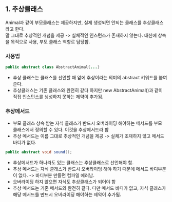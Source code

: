 ## 1. 추상클래스
Animal과 같이 부모클래스는 제공하지만, 실제 생성되면 안되는 클래스를 추상클래스라고 한다.<br>
말 그대로 추상적인 개념을 제공 -> 실체적인 인스턴스가 존재하지 않는다. 대신에 상속을 목적으로 사용, 부모 클래스 역항르 담당함.

### 사용법
```java
public abstract class AbstractAnimal{...}
```
* 추상 클래스는 클래스를 선언할 때 앞에 추상이라는 의미의 abstract 키워드를 붙여준다.
* 추상클래스는 기존 클래스와 완전히 같다 하지만 new AbstractAnimal()과 같이 직접 인스턴스를 생성하지 못하는 제약이 추가됨.

### 추상메서드
* 부모 클래스 상속 받는 자식 클래스가 반드시 오버라이딩 해야하는 메서드를 부모 클래스에서 정의할 수 있다. 이것을 추상메서드라 함<br>
* 추상 메서드는 이름 그대로 추상적인 개념을 제공 -> 실체가 조재하지 않고 메서드 바디가 없다.
```java
public abstract void sound();
```
* 추상메서드가 하나라도 있는 클래스는 추상클래스로 선언해야 함.
* 추상 메서드는 자식 클래스가 반드시 오버라이딩 해야 하기 때문에 메서드 바디부분이 없다. -> 바디부분 만들면 컴파일 에러남.
* 오버라이딩 하지 않으면 자식도 추상클래스가 되어야 함
* 추상 메서드는 기존 메서드와 완전히 같다. 다만 메서드 바디가 없고, 자식 클래스가 해당 메서드를 만드시 오버라이딩 해야하는 제약이 추가됨.
